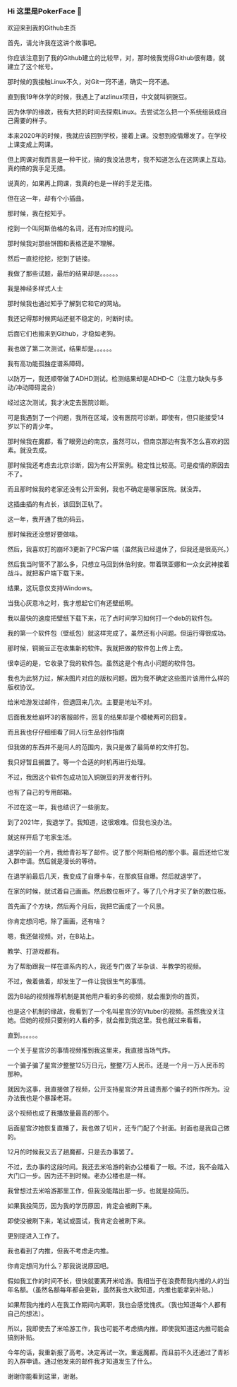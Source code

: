 ### Hi 这里是PokerFace 👋

欢迎来到我的Github主页

首先，请允许我在这讲个故事吧。

你应该注意到了我的Github建立的比较早，对，那时候我觉得Github很有趣，就建立了这个帐号。

那时候的我接触Linux不久，对Git一窍不通，确实一窍不通。

直到我19年休学的时候，我遇上了atzlinux项目，中文就叫铜豌豆。

因为休学的缘故，我有大把的时间去探索Linux。去尝试怎么把一个系统组装成自己需要的样子。

本来2020年的时候，我就应该回到学校，接着上课。没想到疫情爆发了。在学校上课变成上网课。

但上网课对我而言是一种干扰，搞的我没法思考，我不知道怎么在这网课上互动。真的搞的我手足无措。

说真的，如果再上网课，我真的也是一样的手足无措。

但在这一年，却有个小插曲。

那时候，我在挖知乎。

挖到一个叫阿斯伯格的名词，还有对应的提问。

那时候我对那些饼图和表格还是不理解。

然后一直挖挖挖，挖到了链接。

我做了那些试题，最后的结果却是。。。。。。

我是神经多样式人士

那时候我也通过知乎了解到它和它的网站。

我还记得那时候网站还挺不稳定的，时断时续。

后面它们也搬来到Github，才稳如老狗。

我也做了第二次测试，结果却是。。。。。。

我有高功能孤独症谱系障碍。

以防万一，我还顺带做了ADHD测试。检测结果却是ADHD-C（注意力缺失与多动/冲动障碍混合）

经过这次测试，我才决定去医院诊断。

可是我遇到了一个问题，我所在区域，没有医院可诊断。即使有，但只能接受14岁以下的青少年。

那时候我在魔都，看了眼旁边的南京，虽然可以，但南京那边有我不怎么喜欢的因素。就没去成。

那时候我还考虑去北京诊断，因为有公开案例。稳定性比较高。可是疫情的原因去不了。

而且那时候我的老家还没有公开案例，我也不确定是哪家医院。就没弄。

这插曲插的有点长，该回到正轨了。

这一年，我开通了我的码云。

那时候我还没想好要做啥。

然后，我喜欢打的崩坏3更新了PC客户端（虽然我已经退休了，但我还是很高兴。）

然后我当时管不了那么多，只想立马回到休伯利安。带着琪亚娜和一众女武神接着战斗。就把客户端下载下来。

结果，这玩意仅支持Windows。

当我心灰意冷之时，我才想起它们有还壁纸啊。

我以最快的速度把壁纸下载下来，花了点时间学习如何打一个deb的软件包。

我的第一个软件包（壁纸包）就这样完成了。虽然还有小问题。但运行得很成功。

那时候，铜豌豆正在收集新的软件。我就把做的软件包上传上去。

很幸运的是，它收录了我的软件包。虽然这是个有点小问题的软件包。

我也为此努力过，解决图片对应的版权问题。因为我不确定这些图片该用什么样的版权协议。

给米哈游发过邮件，但退回来几次。主要是地址不对。

后面我发给崩坏3的客服邮件，回复的结果却是个模棱两可的回复。

而且我也仔仔细细看了同人衍生品创作指南

但我做的东西并不是同人的范围内，我只是做了最简单的文件打包。

我只好暂且搁置了。等一个合适的时机再进行处理。

不过，我因这个软件包成功加入铜豌豆的开发者行列。

也有了自己的专用邮箱。

不过在这一年，我也结识了一些朋友。

到了2021年，我退学了。我知道，这很艰难。但我也没办法。

就这样开启了宅家生活。

退学的前一个月，我给青衫写了邮件。说了那个阿斯伯格的那个事。最后还给它发入群申请。然后就是漫长的等待。

在退学前最后几天，我变成了自爆卡车，在那疯狂自爆。然后就退学了。

在家的时候，就试着自己画画。然后数位板坏了。等了几个月才买了新的数位板。

首先画了个方块，然后两个月后，我把它画成了一个风景。

你肯定想问吧，除了画画，还有啥？

嗯，我还做视频。对，在B站上。

教学、打游戏都有。

为了帮助跟我一样在谱系内的人，我还专门做了半杂谈、半教学的视频。

不过，做着做着，却发生了一件让我很生气的事情。

因为B站的视频推荐机制是其他用户看的多的视频，就会推到你的首页。

也是这个机制的缘故，我看到了一个名叫星宫汐的Vtuber的视频。虽然我没关注她。但她的视频只要别的人看的多，就会推到我这里。我也就过来看看。

直到。。。。。。

一个关于星宫汐的事情视频推到我这里来，我直接当场气炸。

一个骗子骗了星宫汐整整125万日元，整整7万人民币。还是一个月一万人民币的那种。

就因为这事，我直接做了视频，公开支持星宫汐并且谴责那个骗子的所作所为。没办法我也是个暴躁老哥。

这个视频也成了我播放量最高的那个。

后面星宫汐她恢复直播了，我也做了切片，还专门配了个封面。封面也是我自己做的。

12月的时候我又去了趟魔都，只是去办事罢了。

不过，去办事的这段时间。我还去米哈游的新办公楼看了一眼。不过，我不会踏入大门口一步。因为还不到时候。老办公楼也是一样。

我曾想过去米哈游那里工作，但我没能踏出那一步。也就是投简历。

如果我投简历，因为我的学历原因，肯定会被刷下来。

即使没被刷下来，笔试或面试，我肯定会被刷下来。

更别提进入工作了。

我也看到了内推，但我不考虑走内推。

你肯定想问为什么？那我说说原因吧。

假如我工作的时间不长，很快就要离开米哈游。我相当于在浪费帮我内推的人的当年名额。（虽然名额每年都会更新，虽然我也大致知道，内推也能拿到补贴。）

如果帮我内推的人在我工作期间内离职，我也会感觉愧疚。（我也知道每个人都有自己的想法）。

所以，我即使去了米哈游工作，我也可能不考虑搞内推。即使我知道这内推可能会搞到补贴。

今年的话，我重新报了高考。决定再试一次。重返魔都。而且前不久还通过了青衫的入群申请。通过他发来的邮件我才知道发生了什么。

谢谢你能看到这里，谢谢。
